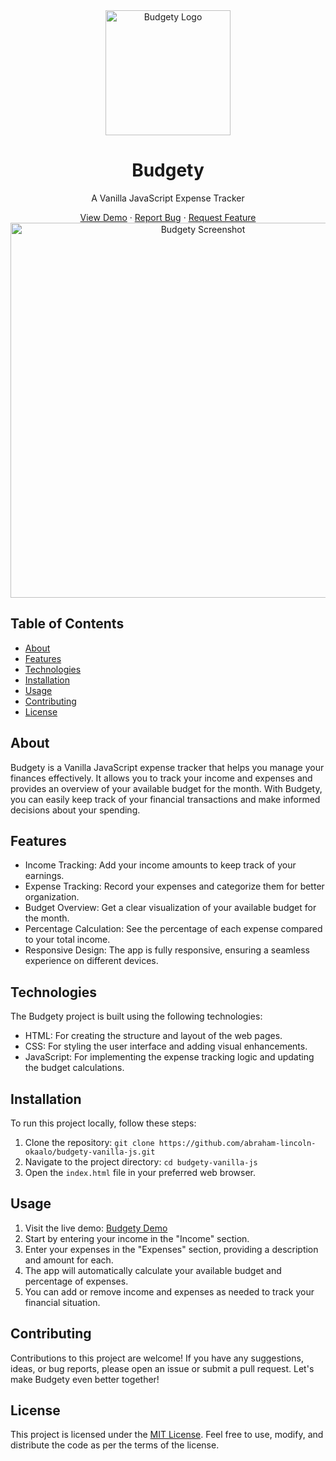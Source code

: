 <div align="center">
  <img src="https://github.com/abraham-lincoln-okaalo/budgety-vanilla-js/raw/main/images/logo.png" alt="Budgety Logo" width="200">
  <h1>Budgety</h1>
  <p>A Vanilla JavaScript Expense Tracker</p>
  <a href="https://budgety-vanilla-js.netlify.app/">View Demo</a>
  ·
  <a href="https://github.com/abraham-lincoln-okaalo/budgety-vanilla-js/issues">Report Bug</a>
  ·
  <a href="https://github.com/abraham-lincoln-okaalo/budgety-vanilla-js/issues">Request Feature</a>
</div>

<div align="center">
  <img src="https://github.com/abraham-lincoln-okaalo/budgety-vanilla-js/raw/main/images/screenshot.png" alt="Budgety Screenshot" width="600">
</div>

## Table of Contents
- [About](#about)
- [Features](#features)
- [Technologies](#technologies)
- [Installation](#installation)
- [Usage](#usage)
- [Contributing](#contributing)
- [License](#license)

## About
Budgety is a Vanilla JavaScript expense tracker that helps you manage your finances effectively. It allows you to track your income and expenses and provides an overview of your available budget for the month. With Budgety, you can easily keep track of your financial transactions and make informed decisions about your spending.

## Features
- Income Tracking: Add your income amounts to keep track of your earnings.
- Expense Tracking: Record your expenses and categorize them for better organization.
- Budget Overview: Get a clear visualization of your available budget for the month.
- Percentage Calculation: See the percentage of each expense compared to your total income.
- Responsive Design: The app is fully responsive, ensuring a seamless experience on different devices.

## Technologies
The Budgety project is built using the following technologies:

- HTML: For creating the structure and layout of the web pages.
- CSS: For styling the user interface and adding visual enhancements.
- JavaScript: For implementing the expense tracking logic and updating the budget calculations.

## Installation
To run this project locally, follow these steps:

1. Clone the repository: `git clone https://github.com/abraham-lincoln-okaalo/budgety-vanilla-js.git`
2. Navigate to the project directory: `cd budgety-vanilla-js`
3. Open the `index.html` file in your preferred web browser.

## Usage
1. Visit the live demo: [Budgety Demo](https://budgety-vanilla-js.netlify.app/)
2. Start by entering your income in the "Income" section.
3. Enter your expenses in the "Expenses" section, providing a description and amount for each.
4. The app will automatically calculate your available budget and percentage of expenses.
5. You can add or remove income and expenses as needed to track your financial situation.

## Contributing
Contributions to this project are welcome! If you have any suggestions, ideas, or bug reports, please open an issue or submit a pull request. Let's make Budgety even better together!

## License
This project is licensed under the [MIT License](LICENSE). Feel free to use, modify, and distribute the code as per the terms of the license.
